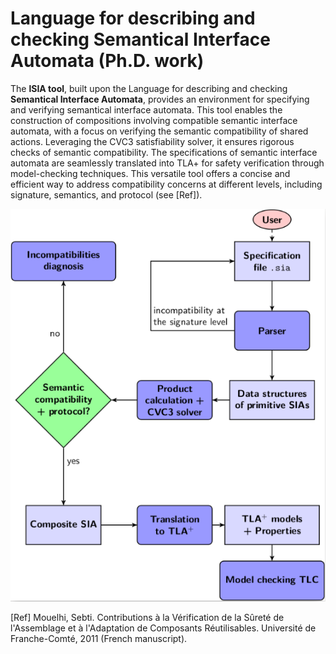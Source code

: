 # Language for describing and checking Semantical Interface Automata (Ph.D. work)

The **lSIA tool**, built upon the Language for describing and checking **Semantical Interface Automata**, provides an environment for specifying and verifying semantical interface automata. This tool enables the construction of compositions involving compatible semantic interface automata, with a focus on verifying the semantic compatibility of shared actions. Leveraging the CVC3 satisfiability solver, it ensures rigorous checks of semantic compatibility. The specifications of semantic interface automata are seamlessly translated into TLA+ for safety verification through model-checking techniques. This versatile tool offers a concise and efficient way to address compatibility concerns at different levels, including signature, semantics, and protocol (see [Ref]).

![Local Image](./diagramme_lsia.png)

[Ref] Mouelhi, Sebti. Contributions à la Vérification de la Sûreté de l'Assemblage et à l'Adaptation de Composants Réutilisables. Université de Franche-Comté, 2011 (French manuscript).